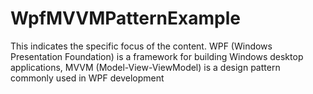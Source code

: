 # WpfMVVMPatternExample
This indicates the specific focus of the content. WPF (Windows Presentation Foundation) is a framework for building Windows desktop applications, MVVM (Model-View-ViewModel) is a design pattern commonly used in WPF development
